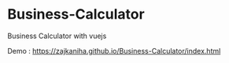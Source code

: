 # Business-Calculator
Business Calculator with vuejs

Demo : https://zajkaniha.github.io/Business-Calculator/index.html
